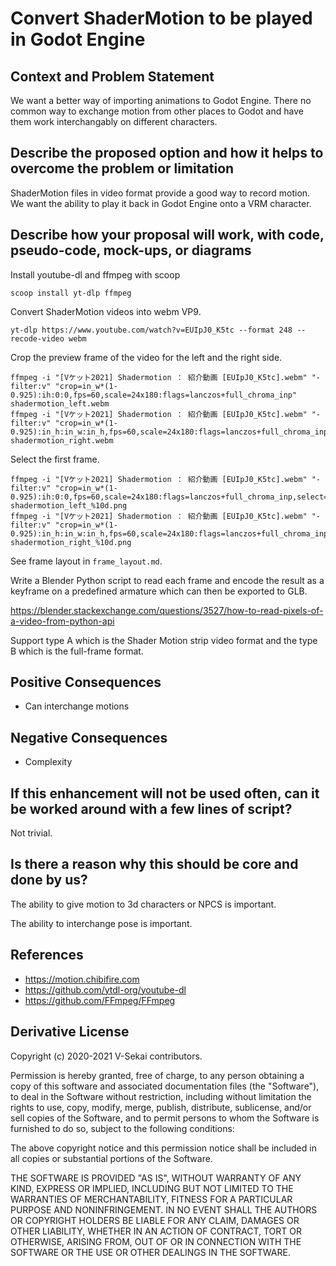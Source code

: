 # Convert ShaderMotion to be played in Godot Engine

## Context and Problem Statement

We want a better way of importing animations to Godot Engine. There no common way to exchange motion from other places to Godot and have them work interchangably on different characters.

## Describe the proposed option and how it helps to overcome the problem or limitation

ShaderMotion files in video format provide a good way to record motion. We want the ability to play it back in Godot Engine onto a VRM character.

## Describe how your proposal will work, with code, pseudo-code, mock-ups, or diagrams

Install youtube-dl and ffmpeg with scoop

`scoop install yt-dlp ffmpeg`

Convert ShaderMotion videos into webm VP9.

`yt-dlp https://www.youtube.com/watch?v=EUIpJ0_K5tc --format 248 --recode-video webm`

Crop the preview frame of the video for the left and the right side.

```
ffmpeg -i "[Vケット2021] Shadermotion ： 紹介動画 [EUIpJ0_K5tc].webm" "-filter:v" "crop=in_w*(1-0.925):ih:0:0,fps=60,scale=24x180:flags=lanczos+full_chroma_inp" shadermotion_left.webm
ffmpeg -i "[Vケット2021] Shadermotion ： 紹介動画 [EUIpJ0_K5tc].webm" "-filter:v" "crop=in_w*(1-0.925):in_h:in_w:in_h,fps=60,scale=24x180:flags=lanczos+full_chroma_inp" shadermotion_right.webm
```

Select the first frame.

```
ffmpeg -i "[Vケット2021] Shadermotion ： 紹介動画 [EUIpJ0_K5tc].webm" "-filter:v" "crop=in_w*(1-0.925):ih:0:0,fps=60,scale=24x180:flags=lanczos+full_chroma_inp,select=eq(n\,0)" shadermotion_left_%10d.png
ffmpeg -i "[Vケット2021] Shadermotion ： 紹介動画 [EUIpJ0_K5tc].webm" "-filter:v" "crop=in_w*(1-0.925):in_h:in_w:in_h,fps=60,scale=24x180:flags=lanczos+full_chroma_inp,select=eq(n\,0)" shadermotion_right_%10d.png
```

See frame layout in `frame_layout.md`.

Write a Blender Python script to read each frame and encode the result as a keyframe on a predefined armature which can then be exported to GLB.

https://blender.stackexchange.com/questions/3527/how-to-read-pixels-of-a-video-from-python-api

Support type A which is the Shader Motion strip video format and the type B which is the full-frame format.

## Positive Consequences <!-- optional -->

- Can interchange motions

## Negative Consequences <!-- optional -->

- Complexity

## If this enhancement will not be used often, can it be worked around with a few lines of script?

Not trivial.

## Is there a reason why this should be core and done by us?

The ability to give motion to 3d characters or NPCS is important.

The ability to interchange pose is important.

## References <!-- optional -->

- https://motion.chibifire.com
- https://github.com/ytdl-org/youtube-dl
- https://github.com/FFmpeg/FFmpeg

## Derivative License

Copyright (c) 2020-2021 V-Sekai contributors.

Permission is hereby granted, free of charge, to any person obtaining a copy
of this software and associated documentation files (the "Software"), to deal
in the Software without restriction, including without limitation the rights
to use, copy, modify, merge, publish, distribute, sublicense, and/or sell
copies of the Software, and to permit persons to whom the Software is
furnished to do so, subject to the following conditions:

The above copyright notice and this permission notice shall be included in all
copies or substantial portions of the Software.

THE SOFTWARE IS PROVIDED "AS IS", WITHOUT WARRANTY OF ANY KIND, EXPRESS OR
IMPLIED, INCLUDING BUT NOT LIMITED TO THE WARRANTIES OF MERCHANTABILITY,
FITNESS FOR A PARTICULAR PURPOSE AND NONINFRINGEMENT. IN NO EVENT SHALL THE
AUTHORS OR COPYRIGHT HOLDERS BE LIABLE FOR ANY CLAIM, DAMAGES OR OTHER
LIABILITY, WHETHER IN AN ACTION OF CONTRACT, TORT OR OTHERWISE, ARISING FROM,
OUT OF OR IN CONNECTION WITH THE SOFTWARE OR THE USE OR OTHER DEALINGS IN THE
SOFTWARE.
